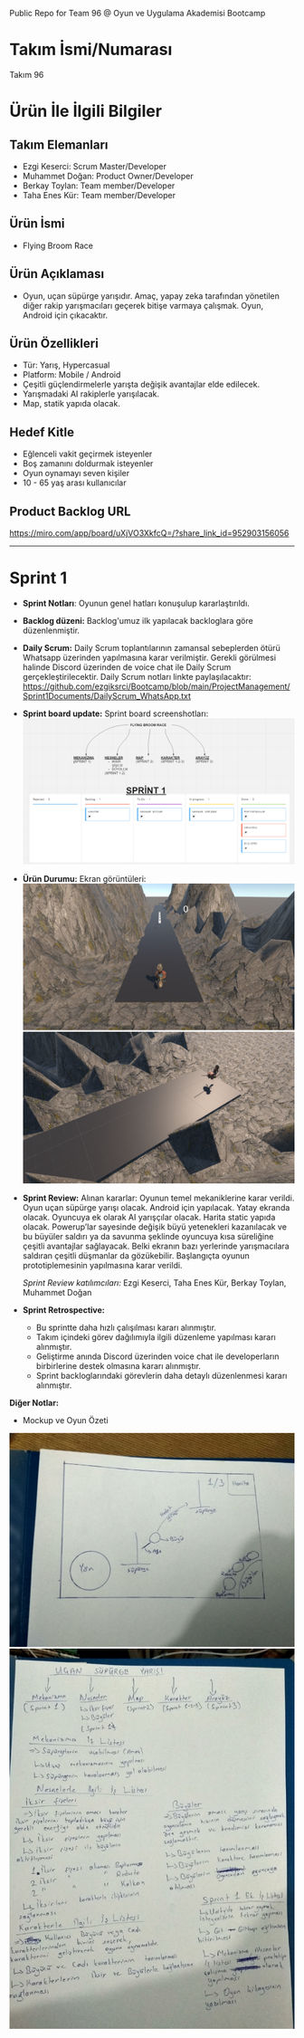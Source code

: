Public Repo for Team 96 @ Oyun ve Uygulama Akademisi Bootcamp


# **Takım İsmi/Numarası**

Takım 96

# Ürün İle İlgili Bilgiler

## Takım Elemanları

- Ezgi Keserci: Scrum Master/Developer
- Muhammet Doğan: Product Owner/Developer
- Berkay Toylan: Team member/Developer
- Taha Enes Kür: Team member/Developer


## Ürün İsmi

- Flying Broom Race

## Ürün Açıklaması

- Oyun, uçan süpürge yarışıdır. Amaç, yapay zeka tarafından yönetilen diğer rakip yarışmacıları geçerek bitişe varmaya çalışmak. Oyun, Android için çıkacaktır.  

## Ürün Özellikleri

- Tür: Yarış, Hypercasual
- Platform: Mobile / Android
- Çeşitli güçlendirmelerle yarışta değişik avantajlar elde edilecek.
- Yarışmadaki AI rakiplerle yarışılacak.
- Map, statik yapıda olacak.

## Hedef Kitle

- Eğlenceli vakit geçirmek isteyenler
- Boş zamanını doldurmak isteyenler
- Oyun oynamayı seven kişiler
- 10 - 65 yaş arası kullanıcılar

## Product Backlog URL
https://miro.com/app/board/uXjVO3XkfcQ=/?share_link_id=952903156056

---

# Sprint 1
- **Sprint Notları**: Oyunun genel hatları konuşulup kararlaştırıldı.
 
- **Backlog düzeni:** Backlog'umuz ilk yapılacak backloglara göre düzenlenmiştir.
 
- **Daily Scrum:** Daily Scrum toplantılarının zamansal sebeplerden ötürü Whatsapp üzerinden yapılmasına karar verilmiştir. Gerekli görülmesi halinde Discord üzerinden de voice chat ile Daily Scrum gerçekleştirilecektir. Daily Scrum notları linkte paylaşılacaktır: <https://github.com/ezgiksrci/Bootcamp/blob/main/ProjectManagement/Sprint1Documents/DailyScrum_WhatsApp.txt> 
 
- **Sprint board update:** Sprint board screenshotları: ![Backlog 1](https://github.com/ezgiksrci/Bootcamp/blob/main/backlog1.png)

- **Ürün Durumu:** Ekran görüntüleri:
![Product Screenshot 1](https://github.com/ezgiksrci/Bootcamp/blob/main/ProjectManagement/Sprint1Documents/Product_SS1.png)
![Product Screenshot 2](https://github.com/ezgiksrci/Bootcamp/blob/main/ProjectManagement/Sprint1Documents/Product_SS2.png) 
 
- **Sprint Review:** Alınan kararlar: Oyunun temel mekaniklerine karar verildi. Oyun uçan süpürge yarışı olacak. Android için yapılacak. Yatay ekranda olacak. Oyuncuya ek olarak AI yarışçılar olacak. Harita static yapıda olacak. Powerup’lar sayesinde değişik büyü yetenekleri kazanılacak ve bu büyüler saldırı ya da savunma şeklinde oyuncuya kısa süreliğine çeşitli avantajlar sağlayacak. Belki ekranın bazı yerlerinde yarışmacılara saldıran çeşitli düşmanlar da gözükebilir. Başlangıçta oyunun prototiplemesinin yapılmasına karar verildi.	

   *Sprint Review katılımcıları:* Ezgi Keserci, Taha Enes Kür, Berkay Toylan, Muhammet Doğan
   

- **Sprint Retrospective:**
  - Bu sprintte daha hızlı çalışılması kararı alınmıştır.
  - Takım içindeki görev dağılımıyla ilgili düzenleme yapılması kararı alınmıştır.
  - Geliştirme anında Discord üzerinden voice chat ile developerların birbirlerine destek olmasına kararı alınmıştır.
  - Sprint backloglarındaki görevlerin daha detaylı düzenlenmesi kararı alınmıştır.

**Diğer Notlar:**
- 	Mockup ve Oyun Özeti

![Oyun Mockup Çizimi](https://github.com/ezgiksrci/Bootcamp/blob/main/ProjectManagement/Sprint1Documents/Oyun_Mockup.jpeg)
![Oyun Özet Notları](https://github.com/ezgiksrci/Bootcamp/blob/main/ProjectManagement/Sprint1Documents/Oyun_Ozet.jpeg)
